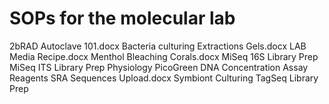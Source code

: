 # SOPs for the molecular lab

2bRAD
Autoclave 101.docx
Bacteria culturing
Extractions
Gels.docx
LAB Media Recipe.docx
Menthol Bleaching Corals.docx
MiSeq 16S Library Prep
MiSeq ITS Library Prep
Physiology
PicoGreen DNA Concentration Assay
Reagents
SRA Sequences Upload.docx
Symbiont Culturing
TagSeq Library Prep
